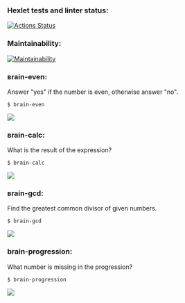 ### Hexlet tests and linter status:
[![Actions Status](https://github.com/vyacheslav-pv/frontend-project-44/workflows/hexlet-check/badge.svg)](https://github.com/vyacheslav-pv/frontend-project-44/actions)
### Maintainability:
[![Maintainability](https://api.codeclimate.com/v1/badges/c5511c04738a5f754f5b/maintainability)](https://codeclimate.com/github/vyacheslav-pv/frontend-project-44/maintainability)
### вrain-even:
Answer "yes" if the number is even, otherwise answer "no".
```
$ brain-even
```
<a href="https://asciinema.org/a/e51FEvEggfeFv63KlfwSxb456" target="_blank"><img src="https://asciinema.org/a/e51FEvEggfeFv63KlfwSxb456.svg" /></a>

### вrain-calc:
What is the result of the expression?
```
$ brain-calc
```
<a href="https://asciinema.org/a/AFzU21jiJrIH8bEti7O2uCdTd" target="_blank"><img src="https://asciinema.org/a/AFzU21jiJrIH8bEti7O2uCdTd.svg" /></a>

### вrain-gcd:
Find the greatest common divisor of given numbers.
```
$ brain-gcd
```
<a href="https://asciinema.org/a/88zothSyUZqkwqmRdcnbLSc1u" target="_blank"><img src="https://asciinema.org/a/88zothSyUZqkwqmRdcnbLSc1u.svg" /></a>

### brain-progression:
What number is missing in the progression?
```
$ brain-progression
```
<a href="https://asciinema.org/a/MSWIFXTntB4Tyye8qpEocEdDi" target="_blank"><img src="https://asciinema.org/a/MSWIFXTntB4Tyye8qpEocEdDi.svg" /></a>